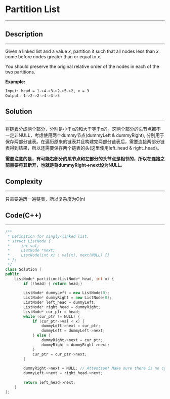 # Partition List

---

## Description

---

Given a linked list and a value *x*, partition it such that all nodes less than *x* come before nodes greater than or equal to *x*.

You should preserve the original relative order of the nodes in each of the two partitions.

**Example:**

```bash
Input: head = 1->4->3->2->5->2, x = 3
Output: 1->2->2->4->3->5
```



## Solution

---

将链表分成两个部分，分别是小于x的和大于等于x的。这两个部分的头节点都不一定非NULL，考虑使用两个dummy节点(dummyLeft & dummyRight), 分别用于保存两部分链表。在遍历原来的链表并且构建完两部分链表后，需要连接两部分链表得到结果，所以还需要保存两个链表的头(这里使用left_head & right_head)。

**需要注意的是，有可能右部分的尾节点和左部分的头节点是相邻的，所以在连接之前需要将其断开，也就是将dummyRight->next设为NULL。**

## Complexity

---

只需要遍历一遍链表，所以复杂度为O(n)

## Code(C++)

---

```c++
/**
 * Definition for singly-linked list.
 * struct ListNode {
 *     int val;
 *     ListNode *next;
 *     ListNode(int x) : val(x), next(NULL) {}
 * };
 */
class Solution {
public:
    ListNode* partition(ListNode* head, int x) {
        if (!head) { return head;}
        
        ListNode* dummyLeft = new ListNode(0);
        ListNode* dummyRight = new ListNode(0);
        ListNode* left_head = dummyLeft;
        ListNode* right_head = dummyRight;
        ListNode* cur_ptr = head;
        while (cur_ptr != NULL) {
            if (cur_ptr->val < x) {
                dummyLeft->next = cur_ptr;
                dummyLeft = dummyLeft->next;
            } else {
                dummyRight->next = cur_ptr;
                dummyRight = dummyRight->next;
            }
            cur_ptr = cur_ptr->next;
        }
        
        dummyRight->next = NULL; // Attention! Make sure there is no cycle in the list
        dummyLeft->next = right_head->next;
        
        return left_head->next;
    }
};
```

